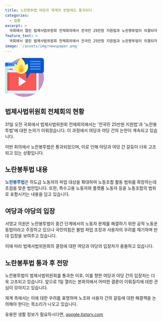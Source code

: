 ```yaml
---
title: 노란봉투법 여당과 재계의 반발에도 통과되다
categories:
  - 법률
excerpt: >
  국회에서 열린 법제사법위원회 전체회의에서 전국민 25만원 지원법과 노란봉투법이 의결되자 여당 의원들이 항의하고, 야당은 노란봉투법을 강행처리했다. 이로 인해 필리버스터 가능성이 제기되고, 국회 법사위는 노란봉투법을 통과시켰다. 해당 법안은 노동조합 활동 범위를 확장하는 내용을 담고 있으며, 야당과 여당은 강하게 대립하고 있다. 재계는 노란봉투법이 노사갈등을 촉발할 우려를 표출했다.
feature_text: >
  국회에서 열린 법제사법위원회 전체회의에서 전국민 25만원 지원법과 노란봉투법이 의결되자 여당 의원들이 항의하고, 야당은 노란봉투법을 강행처리했다. 이로 인해 필리버스터 가능성이 제기되고, 국회 법사위는 노란봉투법을 통과시켰다. 해당 법안은 노동조합 활동 범위를 확장하는 내용을 담고 있으며, 야당과 여당은 강하게 대립하고 있다. 재계는 노란봉투법이 노사갈등을 촉발할 우려를 표출했다.
image: '/assets/img/newspaper.png'
---
```


<p><img src="/assets/img/news.png" alt="rentncar 속보" /></p>

<h2>법제사법위원회 전체회의 현황</h2>

<p data-ke-size="size16">31일 오전 국회에서 법제사법위원회 전체회의에서는 '전국민 25만원 지원법'과 '노란봉투법'에 대한 논의가 이뤄졌습니다. 이 과정에서 여당과 야당 간의 논란이 계속되고 있습니다.</p>

<p data-ke-size="size16">이번 회의에서 노란봉투법은 통과되었으며, 이로 인해 야당과 여당 간 갈등이 더욱 고조되고 있는 상황입니다.</p>

<h2>노란봉투법 내용</h2>

<p data-ke-size="size16"><b><span style="color: #1a5490;">노란봉투법</span></b>은 하도급 노동자의 파업 대상을 확대하여 노동조합 활동 범위를 확장하는데 초점을 맞춘 법안입니다. 또한, 특수고용 노동자와 플랫폼 노동자 등을 노동조합의 범위로 포함시키는 내용을 담고 있습니다.</p>

<h2>여당과 야당의 입장</h2>

<p data-ke-size="size16">서영교 의원은 노란봉투법이 중간 단계에서의 노동자 문제를 해결하기 위한 공적 노동운동법이라고 주장하고 있으나 국민의힘은 불법 파업 조장과 사용자의 우려를 제기하며 반대 입장을 보여주고 있습니다.</p>

<p data-ke-size="size16">이에 따라 법제사법위원회의 결정에 대한 여당과 야당의 입장차가 충돌하고 있습니다.</p>

<h2>노란봉투법 통과 후 전망</h2>

<p data-ke-size="size16">노란봉투법이 법제사법위원회를 통과한 이후, 이를 향한 여당과 야당 간의 입장차는 더욱 고조되고 있습니다. 앞으로 1일 열리는 본회의에서 어떠한 결론이 이뤄질지에 대한 관심이 모아지고 있습니다.</p>

<p data-ke-size="size16">재계 측에서는 이에 대한 우려를 표명하며 노조와 사용자 간의 갈등에 대한 해결책을 논의해야 한다는 목소리가 나오고 있습니다.</p>
유용한 생활 정보가 필요하시다면, <a href="https://qoogle.tistory.com" rel="dofollow">qoogle.tistory.com</a>


